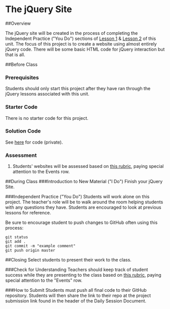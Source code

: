 # The jQuery Site

##Overview

The jQuery site will be created in the process of completing the Independent Practice ("You Do") sections of [Lesson 1](1-selectors/README.md) & [Lesson 2](2-events/README.md) of this unit. The focus of this project is to create a website using almost entirely jQuery code. There will be some basic HTML code for jQuery interaction but that is all.
 
##Before Class

### Prerequisites
Students should only start this project after they have ran through the jQuery lessons associated with this unit.

### Starter Code

There is no starter code for this project.

### Solution Code

See [here](https://github.com/ScriptEdcurriculum/solutions2015/tree/master/12-jQuery/lessons/3-project1) for code (private).

### Assessment

1. Students' websites will be assessed based on [this rubric](https://docs.google.com/spreadsheets/d/1xinwHFPJFaeDlvJt-O_xwQe3GAEwhAEbUtVgnmtwWho/edit#gid=0), paying special attention to the Events row.

##During Class
###Introduction to New Material ("I Do")
Finish your jQuery Site.
 
###Independent Practice ("You Do")
Students will work alone on this project. The teacher's role will be to walk around the room helping students with any questions they have. Students are encouraged to look at previous lessons for reference.

Be sure to encourage student to push changes to GitHub often using this process:

`git status`  
`git add .`  
`git commit -m "example comment"`  
`git push origin master`


##Closing
Select students to present their work to the class.

###Check for Understanding
Teachers should keep track of student success while they are presenting to the class based on [this rubric](https://docs.google.com/spreadsheets/d/1xinwHFPJFaeDlvJt-O_xwQe3GAEwhAEbUtVgnmtwWho/edit#gid=0), paying special attention to the "Events" row.

###How to Submit
Students must push all final code to their GitHub repository. Students will then share the link to their repo at the project submission link found in the header of the Daily Session Document.

